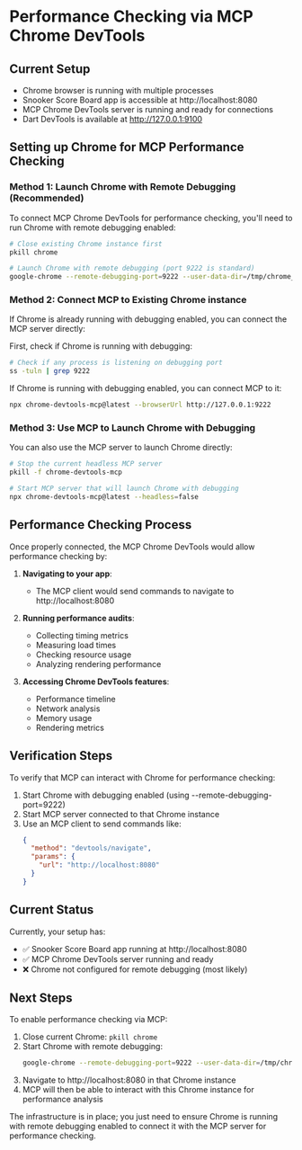 # Performance Checking via MCP Chrome DevTools

## Current Setup
- Chrome browser is running with multiple processes
- Snooker Score Board app is accessible at http://localhost:8080
- MCP Chrome DevTools server is running and ready for connections
- Dart DevTools is available at http://127.0.0.1:9100

## Setting up Chrome for MCP Performance Checking

### Method 1: Launch Chrome with Remote Debugging (Recommended)

To connect MCP Chrome DevTools for performance checking, you'll need to run Chrome with remote debugging enabled:

```bash
# Close existing Chrome instance first
pkill chrome

# Launch Chrome with remote debugging (port 9222 is standard)
google-chrome --remote-debugging-port=9222 --user-data-dir=/tmp/chrome_dev_session
```

### Method 2: Connect MCP to Existing Chrome instance

If Chrome is already running with debugging enabled, you can connect the MCP server directly:

First, check if Chrome is running with debugging:
```bash
# Check if any process is listening on debugging port
ss -tuln | grep 9222
```

If Chrome is running with debugging enabled, you can connect MCP to it:
```bash
npx chrome-devtools-mcp@latest --browserUrl http://127.0.0.1:9222
```

### Method 3: Use MCP to Launch Chrome with Debugging

You can also use the MCP server to launch Chrome directly:

```bash
# Stop the current headless MCP server
pkill -f chrome-devtools-mcp

# Start MCP server that will launch Chrome with debugging
npx chrome-devtools-mcp@latest --headless=false
```

## Performance Checking Process

Once properly connected, the MCP Chrome DevTools would allow performance checking by:

1. **Navigating to your app**: 
   - The MCP client would send commands to navigate to http://localhost:8080

2. **Running performance audits**:
   - Collecting timing metrics
   - Measuring load times
   - Checking resource usage
   - Analyzing rendering performance

3. **Accessing Chrome DevTools features**:
   - Performance timeline
   - Network analysis
   - Memory usage
   - Rendering metrics

## Verification Steps

To verify that MCP can interact with Chrome for performance checking:

1. Start Chrome with debugging enabled (using --remote-debugging-port=9222)
2. Start MCP server connected to that Chrome instance
3. Use an MCP client to send commands like:
   ```json
   {
     "method": "devtools/navigate",
     "params": {
       "url": "http://localhost:8080"
     }
   }
   ```

## Current Status

Currently, your setup has:
- ✅ Snooker Score Board app running at http://localhost:8080
- ✅ MCP Chrome DevTools server running and ready
- ❌ Chrome not configured for remote debugging (most likely)

## Next Steps

To enable performance checking via MCP:

1. Close current Chrome: `pkill chrome`
2. Start Chrome with remote debugging:
   ```bash
   google-chrome --remote-debugging-port=9222 --user-data-dir=/tmp/chrome_dev_session
   ```
3. Navigate to http://localhost:8080 in that Chrome instance
4. MCP will then be able to interact with this Chrome instance for performance analysis

The infrastructure is in place; you just need to ensure Chrome is running with remote debugging enabled to connect it with the MCP server for performance checking.